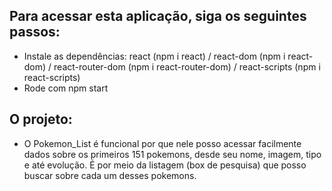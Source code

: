 ## Para acessar esta aplicação, siga os seguintes passos:

- Instale as dependências: react (npm i react) / react-dom (npm i react-dom) / react-router-dom (npm i react-router-dom) / react-scripts (npm i react-scripts)
- Rode com npm start

## O projeto:

- O Pokemon_List é funcional por que nele posso acessar facilmente dados sobre os primeiros 151 pokemons, desde seu nome, imagem, tipo e até evolução. É por meio da listagem (box de pesquisa) que posso buscar sobre cada um desses pokemons. 
